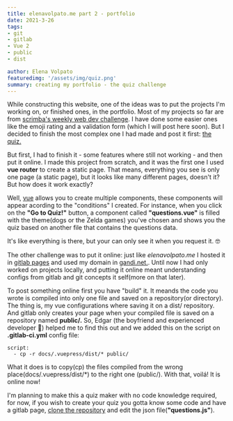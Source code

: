 ```yaml
---
title: elenavolpato.me part 2 - portfolio
date: 2021-3-26
tags: 
- git
- gitlab
- Vue 2
- public
- dist

author: Elena Volpato
featuredimg: '/assets/img/quiz.png'
summary: creating my portfolio - the quiz challenge
---
```

While constructing this website, one of the ideas was to put the projects I'm working on, or finished ones, in the portfolio. Most of my projects so far are from [scrimba's weekly web dev challenge](https://scrimba.com/learn/weeklychallenge). I have done some easier ones like the emoji rating and a validation form (which I will post here soon). But I decided to finish the most complex one I had made and post it first: [the quiz.](https://quiz.elenavolpato.me/#/)

But first, I had to finish it - some features where still not working - and then put it online. I made this project from scratch, and it was the first one I used **vue router** to create a static page. That means, everything you see is only one page (a static page), but it looks like many different pages, doesn't it? But how does it work exactly? 

Well, [vue](https://vuejs.org) allows you to create multiple components, these components will appear acording to the "conditions" I created. For instance, when you click on the **"Go to Quiz!"** button, a component called **"questions.vue"** is filled with the theme(dogs or the Zelda games) you've chosen and shows you the quiz based on another file that contains the questions data. 

It's like everything is there, but your can only see it when you request it. 🤓

The other challenge was to put it online: just like _elenavolpato.me_ I hosted it in [gitlab pages](https://docs.gitlab.com/ee/user/project/pages/) and used my domain in [gandi.net.](https://www.gandi.net/en-US). Until now I had only worked on projects locally, and putting it online meant understanding configs from gitlab and git concepts it self(more on that later). 

To post something online first you have "build" it. It meands the code you wrote is compiled into only one file and saved on a repository(or directory). The thing is, my vue configurations where saving it on a dist/ repository. And gitlab only creates your page when your compiled file is saved on a repository named **public/.** So, Edgar (the boyfriend and experienced developer 💜) helped me to find this out and we added this on the script on **.gitlab-ci.yml** config file:

```
script:
  - cp -r docs/.vuepress/dist/* public/
```

What it does is to copy(cp) the files compiled from the wrong place(docs/.vuepress/dist/*) to the  right one (public/). With that, voilá! It is online now!

I'm planning to make this a quiz maker with no code knowledge required, for now, if you wish to create your quiz you gotta know some code and have a gitlab page, [clone the repository](https://gitlab.com/elena_volpato/quiz) and edit the json file(**"questions.js"**).










